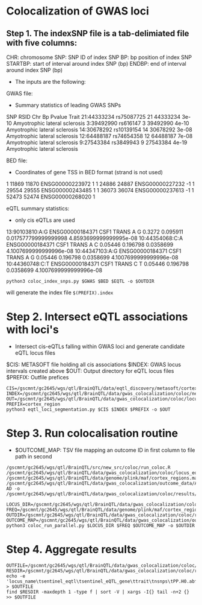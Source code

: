 # Colocalization of GWAS loci

## Step 1. The indexSNP file is a tab-delimiated file with five columns:

CHR: chromosome
SNP: SNP ID of index SNP
BP: bp position of index SNP
STARTBP: start of interval around index SNP (bp)
ENDBP: end of interval around index SNP (bp)

- The inputs are the following:

GWAS file:

- Summary statistics of leading GWAS SNPs

SNP	RSID	Chr	Bp	Pvalue	Trait
21:44333234	rs75087725	21	44333234	3e-10	Amyotrophic lateral sclerosis
3:39492990	rs616147	3	39492990	4e-10	Amyotrophic lateral sclerosis
14:30678292	rs10139154	14	30678292	3e-08	Amyotrophic lateral sclerosis
12:64488187	rs74654358	12	64488187	7e-08	Amyotrophic lateral sclerosis
9:27543384	rs3849943	9	27543384	4e-19	Amyotrophic lateral sclerosis

BED file:

- Coordinates of gene TSS in BED format (strand is not used) 

1	11869	11870	ENSG00000223972	1
1	24886	24887	ENSG00000227232	-1
1	29554	29555	ENSG00000243485	1
1	36073	36074	ENSG00000237613	-1
1	52473	52474	ENSG00000268020	1

eQTL summary statistics:

- only cis eQTLs are used

13:90103810:A:G	ENSG00000184371	CSF1	TRANS	A	G	0.3272	0.095911	0.017577799999999998	4.8593699999999995e-08
10:44354068:C:A	ENSG00000184371	CSF1	TRANS	A	C	0.05446	0.196798	0.0358699	4.1007699999999996e-08
10:44347103:A:G	ENSG00000184371	CSF1	TRANS	A	G	0.05446	0.196798	0.0358699	4.1007699999999996e-08
10:44360748:C:T	ENSG00000184371	CSF1	TRANS	C	T	0.05446	0.196798	0.0358699	4.1007699999999996e-08

```
python3 coloc_index_snps.py $GWAS $BED $EQTL -o $OUTDIR 
```

will generate the index file ```$(PREFIX).index```

# Step 2. Intersect eQTL associations with loci's

- Intersect cis-eQTLs falling within GWAS loci and generate candidate eQTL locus files

$CIS: METASOFT file holding all cis associations
$INDEX: GWAS locus intervals created above
$OUT: Output directory for eQTL locus files
$PREFIX: Outfile prefices

```
CIS=/gscmnt/gc2645/wgs/qtl/BrainQTL/data/eqtl_discovery/metasoft/cortex_region.cis.metasoft.txt
INDEX=/gscmnt/gc2645/wgs/qtl/BrainQTL/data/gwas_colocalization/coloc/neurodeg_loci.index
OUT=/gscmnt/gc2645/wgs/qtl/BrainQTL/data/gwas_colocalization/coloc/locus_eqtl_files
PREFIX=cortex_region
python3 eqtl_loci_segmentation.py $CIS $INDEX $PREFIX -o $OUT
```

# Step 3. Run colocalisation routine

- $OUTCOME_MAP: TSV file mapping an outcome ID in first column to file path in second

```
/gscmnt/gc2645/wgs/qtl/BrainQTL/src/new_src/coloc/run_coloc.R /gscmnt/gc2645/wgs/qtl/BrainQTL/data/gwas_colocalization/coloc/locus_eqtl_files/cortex_region.17.59817366.60017366 /gscmnt/gc2645/wgs/qtl/BrainQTL/data/genome/plink/maf/cortex_regions.maf.frq /gscmnt/gc2645/wgs/qtl/BrainQTL/data/gwas_colocalization/outcome_data/AD_kunkle.outcome.txt AD -o /gscmnt/gc2645/wgs/qtl/BrainQTL/data/gwas_colocalization/coloc/results/cortex_region.17.59817366.60017366_AD.coloc
```

```
LOCUS_DIR=/gscmnt/gc2645/wgs/qtl/BrainQTL/data/gwas_colocalization/coloc/locus_eqtl_files
FREQ=/gscmnt/gc2645/wgs/qtl/BrainQTL/data/genome/plink/maf/cortex_regions.maf.frq
OUTDIR=/gscmnt/gc2645/wgs/qtl/BrainQTL/data/gwas_colocalization/coloc/results/
OUTCOME_MAP=/gscmnt/gc2645/wgs/qtl/BrainQTL/data/gwas_colocalization/outcome_data/outcome_data.txt
python3 coloc_run_parallel.py $LOCUS_DIR $FREQ $OUTCOME_MAP -o $OUTDIR
```

# Step 4. Aggregate results

```
OUTFILE=/gscmnt/gc2645/wgs/qtl/BrainQTL/data/gwas_colocalization/coloc/neurodeg_coloc.txt
RESDIR=/gscmnt/gc2645/wgs/qtl/BrainQTL/data/gwas_colocalization/coloc/results/*.coloc
echo -e 'locus_name\tsentinel_eqtl\tsentinel_eQTL_gene\ttrait\tnsnps\tPP.H0.abf\tPP.H1.abf\tPP.H2.abf\tPP.H3.abf\tPP.H4.abf' > $OUTFILE 
find $RESDIR -maxdepth 1 -type f | sort -V | xargs -I{} tail -n+2 {} >> $OUTFILE
```
